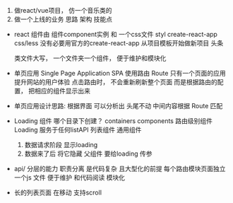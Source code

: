 1. 做react/vue项目， 仿一个音乐类的
2. 做一个上线的业务  思路  架构  技能点

- react  组件由 组件component实例 和 一个css文件 styl
  create-react-app   css/less
  没有必要用官方的create-react-app  从项目模板开始做新项目
  头条
  
  类文件大写， 一个文件夹一个组件， 便于维护和模块化

- 单页应用   Single Page Application  SPA
  使用路由 Route
  只有一个页面的应用
  提升网站的用户体验
  点击路由时， 不会重新刷新整个页面  而是根据路由的配置， 把相应的组件显示出来

- 单页应用设计思路:
  根据界面  可以分析出  头尾不动  中间内容根据 Route 匹配 
- Loading 组件
  哪个目录下创建？
  containers
  components    路由级别组件
  Loading  服务于任何listAPI  列表组件  通用组件

  1. 数据请求阶段  显示loading
  2. 数据来了后  将它隐藏
  父组件 要给loading 传参

- api/   分层的能力  职责分离  是代码复杂 且大型化的前提
  每个路由模块页面独立一个js 文件  便于维护 和代码阅读
  模块化

- 长的列表页面  在移动  支持scroll